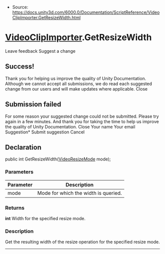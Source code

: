 * Source: https://docs.unity3d.com/6000.0/Documentation/ScriptReference/VideoClipImporter.GetResizeWidth.html

#  [VideoClipImporter](https://docs.unity3d.com/6000.0/Documentation/ScriptReference/VideoClipImporter.html).GetResizeWidth
Leave feedback
Suggest a change
## Success!
Thank you for helping us improve the quality of Unity Documentation. Although we cannot accept all submissions, we do read each suggested change from our users and will make updates where applicable.
Close
## Submission failed
For some reason your suggested change could not be submitted. Please <a>try again</a> in a few minutes. And thank you for taking the time to help us improve the quality of Unity Documentation.
Close
Your name Your email Suggestion* Submit suggestion
Cancel
## Declaration
public int GetResizeWidth([VideoResizeMode](https://docs.unity3d.com/6000.0/Documentation/ScriptReference/VideoResizeMode.html) mode); 
### Parameters
Parameter | Description  
---|---  
mode | Mode for which the width is queried.  
### Returns
**int** Width for the specified resize mode. 
### Description
Get the resulting width of the resize operation for the specified resize mode.
* * *
